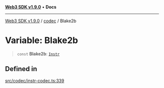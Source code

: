 [**Web3 SDK v1.9.0**](../../../README.md) • **Docs**

***

[Web3 SDK v1.9.0](../../../globals.md) / [codec](../README.md) / Blake2b

# Variable: Blake2b

> `const` **Blake2b**: [`Instr`](../type-aliases/Instr.md)

## Defined in

[src/codec/instr-codec.ts:339](https://github.com/Mystic-Nayy/alephium-web3/blob/c1afd789a197ce5fe21f08c2965942090157c33d/packages/web3/src/codec/instr-codec.ts#L339)
